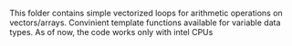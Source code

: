 This folder contains simple vectorized loops for arithmetic operations on vectors/arrays. Convinient template functions available for variable data types. As of now, the code works only with intel CPUs
